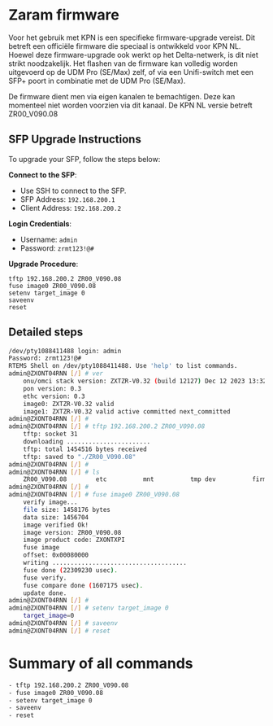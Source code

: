 # Zaram firmware
Voor het gebruik met KPN is een specifieke firmware-upgrade vereist. Dit betreft een officiële firmware die speciaal is ontwikkeld voor KPN NL. Hoewel deze firmware-upgrade ook werkt op het Delta-netwerk, is dit niet strikt noodzakelijk. Het flashen van de firmware kan volledig worden uitgevoerd op de UDM Pro (SE/Max) zelf, of via een Unifi-switch met een SFP+ poort in combinatie met de UDM Pro (SE/Max).

De firmware dient men via eigen kanalen te bemachtigen. Deze kan momenteel niet worden voorzien via dit kanaal. 
De KPN NL versie betreft ZR00_V090.08

## SFP Upgrade Instructions

To upgrade your SFP, follow the steps below:

**Connect to the SFP**: 
   - Use SSH to connect to the SFP.
   - SFP Address: `192.168.200.1`
   - Client Address: `192.168.200.2`

**Login Credentials**:
   - Username: `admin`
   - Password: `zrmt123!@#`

**Upgrade Procedure**:
   ```shell
   tftp 192.168.200.2 ZR00_V090.08
   fuse image0 ZR00_V090.08
   setenv target_image 0
   saveenv
   reset
   ```

## Detailed steps

```bash
/dev/pty1088411488 login: admin
Password: zrmt123!@#
RTEMS Shell on /dev/pty1088411488. Use 'help' to list commands.
admin@ZXONT04RNN [/] # ver
    onu/omci stack version: ZXTZR-V0.32 (build 12127) Dec 12 2023 13:32:25
    pon version: 0.3
    ethc version: 0.3
    image0: ZXTZR-V0.32 valid
    image1: ZXTZR-V0.32 valid active committed next_committed
admin@ZXONT04RNN [/] #
admin@ZXONT04RNN [/] # tftp 192.168.200.2 ZR00_V090.08
    tftp: socket 31
    downloading .......................
    tftp: total 1454516 bytes received
    tftp: saved to "./ZR00_V090.08"
admin@ZXONT04RNN [/] #
admin@ZXONT04RNN [/] # ls
    ZR00_V090.08        etc          mnt          tmp dev          firmware     test
admin@ZXONT04RNN [/] #
admin@ZXONT04RNN [/] # fuse image0 ZR00_V090.08
    verify image...
    file size: 1458176 bytes
    data size: 1456704
    image verified Ok!
    image version: ZR00_V090.08
    image product code: ZXONTXPI
    fuse image
	offset: 0x00080000
	writing .....................................
	fuse done (22309230 usec).
	fuse verify.
	fuse compare done (1607175 usec).
	update done.
admin@ZXONT04RNN [/] #
admin@ZXONT04RNN [/] # setenv target_image 0
	target_image=0
admin@ZXONT04RNN [/] # saveenv
admin@ZXONT04RNN [/] # reset
```

# Summary of all commands
```bash
- tftp 192.168.200.2 ZR00_V090.08
- fuse image0 ZR00_V090.08
- setenv target_image 0	
- saveenv
- reset
```
